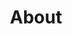 ---
title: About
type: landing

sections:
  - block: about.biography
    id: about
    content:
      titme: Biography
      username: admin
  - block: accomplishments
    id: accomplishments
    content:
      title: 수상내역
      date_format: 2006-01
      items:
        - title: "제 6회 개발형 클라우드 플랫폼 기반 서비스 개발 아이디어 공모전(동상)"
          orgination: NIA PaaS-TA
          orgination_url: http://paas-ta.co.kr/awardList_2022.jsp
          date_start: 2022-12-27
        - title: "제 2회 국회도서관 해커톤: 개발형 클라우드 플랫폼 파스-타 기반 서비스 개발 및 아이디어 공모전 국회도서관장상(금상)"
          organization: 국회도서관
          organization_url: https://www.nanet.go.kr
          date_start: 2019-12-18
        - title: "2018년도 제 1회 창의적 사업계획서 경진대회(대학원트랙) 우수상"
          organization: 한국산업기술대학교
          organization_url: https://www.kpu.ac.kr
          date_start: 2018-12-11
        - title: 솔리드웍스 디자인 콘테스트 2015 장려상
          organization: 다쏘시스템코리아
          organization_url: https://www.3ds.com/ko/
          # url = "https://www.3ds.com/ko/press-releases/single/solidworks-3d-modeling-competition/"
          date_start: 2015-12-04
    design:
      columns: '2'
  - block: experience
    id: experience
    content:
      title: 경력사항
      date_format: 2006-01
      items:
        - title: 소프트웨어 엔지니어
          company: 가비아
          company_url: https://gcloud.gabia.com
          location: 경기도
          date_start: 2021-05-17
        - title: 소프트웨어 엔지니어
          company: 리얼텍세미콘덕터코퍼레이션코리아오피스
          company_url: https://www.realtek.com/en/contact-us-en/cu-2-en-2/category/sales-2-korea-en
          location: 서울
          date_start: 2020-05-11
          date_end: 2021-05-14
        - title: 석사 연구원
          company: 한국산업기술대학교 IT-SOC 연구실
          location: 경기도
          date_start: 2017-09-01
          date_end: 2020-02-14
    design:
      columns: "2"
  - block: collection
    id: projects
    content:
      title: 주요 프로젝트
      count: 5
      filters:
        folders:
          - project
        featured_only: false
    design:
      view: compact
      columns: "1"
  - block: collection
    id: publications
    content:
      title: 주요 논문
      count: 2
      filters:
        folders:
          - publication
    design:
      view: compact
      columns: "2"
  - block: markdown
    content:
      title: 강의 경력
      text: |
        ### 산업단지 스마트공장 전문인력양성사업 교육훈련 강사
        * 기간: 2019.06.25
        * 주관: 한국산업기술대학교
        * 내용: Node-RED를 활용한 데이터 시각화 및 공공 데이터 활용 실습

        ### 수원 공업고등학교 3D 프린터 기능대회 대비반 강사
        * 기간: 2019.03.04 ~ 2019.03.29 (약 1개월)
        * 주관: 수원공업고등학교
        * 내용: Solidworks 3D 모델링 및 FDM 프린터 분해조립, 펌웨어 실습

        ### 산업용 사물인터넷 전문가 과정 라즈베리파이 강사
        * 기간: 2018.08.20
        * 주관: 한국산업기술대학교
        * 내용: 라즈베리파이를 활용한 센서 및 카메라 실습

        ### 마이스터고 시험인증 맞춤반 교육사업 수업 조교 및 앱 인벤터 강사
        * 기간: 2018.01.11 ~ 2018.01.12 (2일)
        * 주관: KASTO 계량측정협회
        * 내용: AppInventor를 활용한 안드로이드 어플리케이션 실습

        ### 한국산업기술대학교 창의적 공학설계/사고방법론 수업 조교
        * 기간: 2017.09 ~ 2019.08 (약 2년)
        * 내용: 아두이노, 앱 인벤터, Fusion 360 수업 보조

---